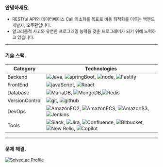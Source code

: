### 안녕하세요.<br/>
- RESTful API와 데이터베이스 Call 최소화를 목표로 비용 최적화를 이루는 백엔드 개발자, 오주환입니다.<br/>
- 알고리즘적 사고와 유연한 프로그래밍 능력을 갖춘 프로그래머가 되기 위해 노력하고 있습니다.<br/>
---
### 기술 스택.
| Category | Technologies                                             |
|----------|----------------------------------------------------------|
| Backend  | ![Java](https://img.shields.io/badge/Java-f89820?style=flat&logo=OpenJDK&logoColor=ffffff), ![springBoot](https://img.shields.io/badge/-SpringBoot-6CB52C?style=flat&logo=SpringBoot&logoColor=ffffff), ![node](https://img.shields.io/badge/-Node.js-43853D?style=flat&logo=node.js&logoColor=ffffff), ![Fastify](https://img.shields.io/badge/Fastify-000000?style=flat&logo=fastify&logoColor=ffffff) |
| FrontEnd | ![javaScript](https://img.shields.io/badge/javaScript-F7DF1E?style=flat&logo=javaScript&logoColor=ffffff), ![React](https://img.shields.io/badge/React-61DAFB?style=flat&logo=React&logoColor=ffffff) |
| Database | ![MariaDB](https://img.shields.io/badge/MariaDB-003545?style=flat&logo=MariaDB&logoColor=ffffff), ![MongoDB](https://img.shields.io/badge/MongoDB-47A248?style=flat&logo=MongoDB&logoColor=ffffff),![Redis](https://img.shields.io/badge/Redis-DC382D?style=flat&logo=Redis&logoColor=ffffff) |
| VersionControl | ![git](https://img.shields.io/badge/-Git-F34C28?style=flat&logo=git&logoColor=F0F0E8), ![github](https://img.shields.io/badge/-Github-1C2127?style=flat&logo=github&logoColor=ADBAC7) |
| DevOps   | ![AmazonEC2](https://img.shields.io/badge/AmazonEC2-FF9900?style=flat&logo=AmazonEC2&logoColor=ffffff), ![AmazonECS](https://img.shields.io/badge/AmazonECS-FF9900?style=flat&logo=AmazonECS&logoColor=ffffff), ![AmazonS3](https://img.shields.io/badge/AmazonS3-569A31?style=flat&logo=AmazonS3&logoColor=ffffff), ![Jenkins](https://img.shields.io/badge/Jenkins-D24939?style=flat&logo=Jenkins&logoColor=ffffff) |
| Tools    | ![Slack](https://img.shields.io/badge/Slack-4A154B?style=flat&logo=Slack&logoColor=ffffff), ![Jira](https://img.shields.io/badge/Jira-0052CC?style=flat&logo=Jira&logoColor=ffffff), ![Confluence](https://img.shields.io/badge/Confluence-172B4D?style=flat&logo=Confluence&logoColor=ffffff), ![Bitbucket](https://img.shields.io/badge/Bitbucket-0052CC?style=flat&logo=Bitbucket&logoColor=ffffff), ![New Relic](https://img.shields.io/badge/newrelic-1CE783?style=flat&logo=newrelic&logoColor=ffffff), ![Copilot](https://img.shields.io/badge/githubcopilot-000000?style=flat&logo=githubcopilot&logoColor=ffffff)

---

### 문제 해결.
[![Solved.ac Profile](http://mazassumnida.wtf/api/v2/generate_badge?boj=calculus9006)](https://solved.ac/calculus9006/)
